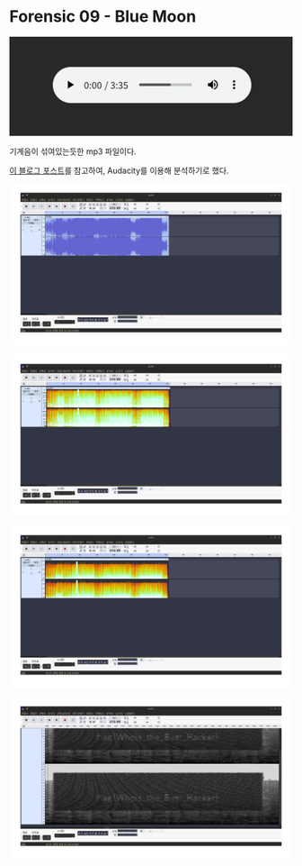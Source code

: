 # Forensic 09 - Blue Moon

![alt text](image.png)

기계음이 섞여있는듯한 mp3 파일이다.

[이 블로그 포스트](https://nopdata.tistory.com/214)를 참고하여, Audacity를 이용해 분석하기로 했다.

![alt text](image-1.png)

![alt text](image-2.png)

![alt text](image-3.png)

![alt text](스크린샷_20240818_023207.png)
